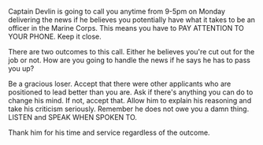 Captain Devlin is going to call you anytime from 9-5pm on Monday delivering the news if he believes you potentially have what it takes to be an officer in the Marine Corps. This means you have to PAY ATTENTION TO YOUR PHONE. Keep it close.

There are two outcomes to this call. Either he believes you're cut out for the job or not. How are you going to handle the news if he says he has to pass you up?

Be a gracious loser. Accept that there were other applicants who are positioned to lead better than you are. Ask if there's anything you can do to change his mind. If not, accept that. Allow him to explain his reasoning and take his criticism seriously. Remember he does not owe you a damn thing. LISTEN and SPEAK WHEN SPOKEN TO.

Thank him for his time and service regardless of the outcome.
